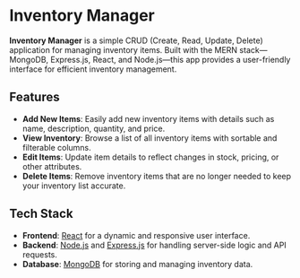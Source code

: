 # Inventory Manager

**Inventory Manager** is a simple CRUD (Create, Read, Update, Delete) application for managing inventory items. Built with the MERN stack—MongoDB, Express.js, React, and Node.js—this app provides a user-friendly interface for efficient inventory management.

## Features

- **Add New Items**: Easily add new inventory items with details such as name, description, quantity, and price.
- **View Inventory**: Browse a list of all inventory items with sortable and filterable columns.
- **Edit Items**: Update item details to reflect changes in stock, pricing, or other attributes.
- **Delete Items**: Remove inventory items that are no longer needed to keep your inventory list accurate.

## Tech Stack

- **Frontend**: [React](https://reactjs.org/) for a dynamic and responsive user interface.
- **Backend**: [Node.js](https://nodejs.org/) and [Express.js](https://expressjs.com/) for handling server-side logic and API requests.
- **Database**: [MongoDB](https://www.mongodb.com/) for storing and managing inventory data.
